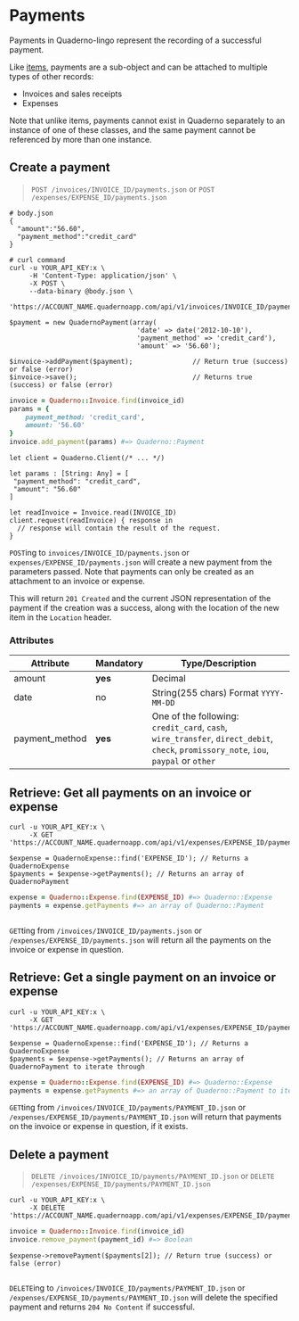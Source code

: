 # Payments

Payments in Quaderno-lingo represent the recording of a successful payment.

Like [items](#items), payments are a sub-object and can be attached to multiple types of other records:

- Invoices and sales receipts
- Expenses

<aside class="notice">
Note that unlike items, payments cannot exist in Quaderno separately to an instance of one of these classes, and the same payment cannot be referenced by more than one instance.
</aside>

## Create a payment

> `POST /invoices/INVOICE_ID/payments.json` or `POST /expenses/EXPENSE_ID/payments.json`

```shell
# body.json
{
  "amount":"56.60",
  "payment_method":"credit_card"
}

# curl command
curl -u YOUR_API_KEY:x \
     -H 'Content-Type: application/json' \
     -X POST \
     --data-binary @body.json \
     'https://ACCOUNT_NAME.quadernoapp.com/api/v1/invoices/INVOICE_ID/payments.json'
```

```php?start_inline=1
$payment = new QuadernoPayment(array(
                                'date' => date('2012-10-10'),
                                'payment_method' => 'credit_card'),
                                'amount' => '56.60');

$invoice->addPayment($payment);               // Return true (success) or false (error)
$invoice->save();                             // Returns true (success) or false (error)
```

```ruby
invoice = Quaderno::Invoice.find(invoice_id)
params = {
    payment_method: 'credit_card',
    amount: '56.60'
}
invoice.add_payment(params) #=> Quaderno::Payment
```

```swift?start_inline=1
let client = Quaderno.Client(/* ... */)

let params : [String: Any] = [
 "payment_method": "credit_card",
 "amount": "56.60"
]

let readInvoice = Invoice.read(INVOICE_ID)
client.request(readInvoice) { response in
  // response will contain the result of the request.
}
```

`POST`ing to `invoices/INVOICE_ID/payments.json` or `expenses/EXPENSE_ID/payments.json` will create a new payment from the parameters passed. Note that payments can only be created as an attachment to an invoice or expense.

This will return `201 Created` and the current JSON representation of the payment if the creation was a success, along with the location of the new item in the `Location` header.

### Attributes

Attribute      | Mandatory | Type/Description
---------------|-----------|-------------------------------------------------------------------------------------------------------------------------------------
amount         | **yes**   | Decimal
date           | no        | String(255 chars) Format `YYYY-MM-DD`
payment_method | **yes**   | One of the following: `credit_card`, `cash`, `wire_transfer`, `direct_debit`, `check`, `promissory_note`, `iou`, `paypal` or `other`

## Retrieve: Get all payments on an invoice or expense

```shell
curl -u YOUR_API_KEY:x \
     -X GET 'https://ACCOUNT_NAME.quadernoapp.com/api/v1/expenses/EXPENSE_ID/payments.json'
```

```php?start_inline=1
$expense = QuadernoExpense::find('EXPENSE_ID'); // Returns a QuadernoExpense
$payments = $expense->getPayments(); // Returns an array of QuadernoPayment
```

```ruby
expense = Quaderno::Expense.find(EXPENSE_ID) #=> Quaderno::Expense
payments = expense.getPayments #=> an array of Quaderno::Payment
```

```swift?start_inline=1
```

`GET`ting from `/invoices/INVOICE_ID/payments.json` or `/expenses/EXPENSE_ID/payments.json` will return all the payments on the invoice or expense in question.

## Retrieve: Get a single payment on an invoice or expense

```shell
curl -u YOUR_API_KEY:x \
     -X GET 'https://ACCOUNT_NAME.quadernoapp.com/api/v1/expenses/EXPENSE_ID/payments/PAYMENT_ID.json'
```

```php?start_inline=1
$expense = QuadernoExpense::find('EXPENSE_ID'); // Returns a QuadernoExpense
$payments = $expense->getPayments(); // Returns an array of QuadernoPayment to iterate through
```

```ruby
expense = Quaderno::Expense.find(EXPENSE_ID) #=> Quaderno::Expense
payments = expense.getPayments #=> an array of Quaderno::Payment to iterate through
```

`GET`ting from `/invoices/INVOICE_ID/payments/PAYMENT_ID.json` or `/expenses/EXPENSE_ID/payments/PAYMENT_ID.json` will return that payments on the invoice or expense in question, if it exists.

## Delete a payment

> `DELETE /invoices/INVOICE_ID/payments/PAYMENT_ID.json` or `DELETE /expenses/EXPENSE_ID/payments/PAYMENT_ID.json`

```shell
curl -u YOUR_API_KEY:x \
     -X DELETE 'https://ACCOUNT_NAME.quadernoapp.com/api/v1/expenses/EXPENSE_ID/payments/PAYMENT_ID.json'
```

```ruby
invoice = Quaderno::Invoice.find(invoice_id)
invoice.remove_payment(payment_id) #=> Boolean
```

```php?start_inline=1
$expense->removePayment($payments[2]); // Return true (success) or false (error)
```

```swift?start_inline=1
```

`DELETE`ing to `/invoices/INVOICE_ID/payments/PAYMENT_ID.json` or `/expenses/EXPENSE_ID/payments/PAYMENT_ID.json` will delete the specified payment and returns `204 No Content` if successful.
